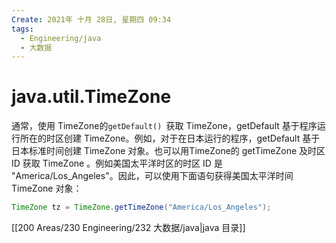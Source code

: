 ```yaml
---
Create: 2021年 十月 28日, 星期四 09:34
tags: 
  - Engineering/java
  - 大数据
---
```




# java.util.TimeZone

通常，使用 TimeZone的`getDefault() `获取 TimeZone，getDefault 基于程序运行所在的时区创建 TimeZone。例如，对于在日本运行的程序，getDefault 基于日本标准时间创建 TimeZone 对象。也可以用TimeZone的 getTimeZone 及时区 ID 获取 TimeZone 。例如美国太平洋时区的时区 ID 是 "America/Los_Angeles"。因此，可以使用下面语句获得美国太平洋时间 TimeZone 对象： 

```java
TimeZone tz = TimeZone.getTimeZone("America/Los_Angeles");
```
[[200 Areas/230 Engineering/232 大数据/java|java 目录]]